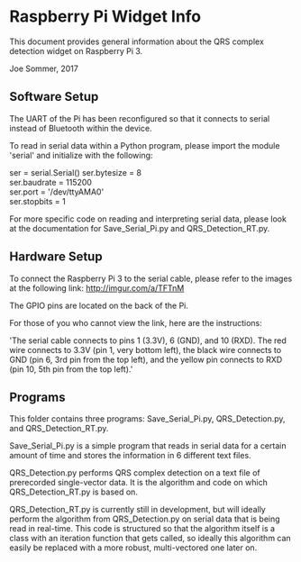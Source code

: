 Raspberry Pi Widget Info
==========

This document provides general information about the QRS complex detection widget on Raspberry Pi 3.

Joe Sommer, 2017

## Software Setup ##
  The UART of the Pi has been reconfigured so that it connects to serial instead of Bluetooth within the device. 

To read in serial data within a Python program, please import the module 'serial' and initialize with the following:

ser = serial.Serial() 
ser.bytesize = 8      
ser.baudrate = 115200  
ser.port = '/dev/ttyAMA0'  
ser.stopbits = 1

For more specific code on reading and interpreting serial data, please look at the documentation for Save_Serial_Pi.py and 
QRS_Detection_RT.py. 


## Hardware Setup ## 
  To connect the Raspberry Pi 3 to the serial cable, please refer to the images at the following link: http://imgur.com/a/TFTnM

The GPIO pins are located on the back of the Pi. 

  For those of you who cannot view the link, here are the instructions: 
  
  'The serial cable connects to pins 1 (3.3V), 6 (GND), and 10 (RXD). 
The red wire connects to 3.3V (pin 1, very bottom left), the black wire connects to GND (pin 6, 3rd pin from the top left), 
and the yellow pin connects to RXD (pin 10, 5th pin from the top left).'


## Programs ## 
  This folder contains three programs: Save_Serial_Pi.py, QRS_Detection.py, and QRS_Detection_RT.py. 
  
  Save_Serial_Pi.py is a simple program that reads in serial data for a certain amount of time and stores the information in 6 
different text files. 
  
  QRS_Detection.py performs QRS complex detection on a text file of prerecorded single-vector data. It is the algorithm and code on which 
QRS_Detection_RT.py is based on. 

  QRS_Detection_RT.py is currently still in development, but will ideally perform the algorithm from QRS_Detection.py on serial data 
that is being read in real-time. This code is structured so that the algorithm itself is a class with an iteration function that 
gets called, so ideally this algorithm can easily be replaced with a more robust, multi-vectored one later on. 
